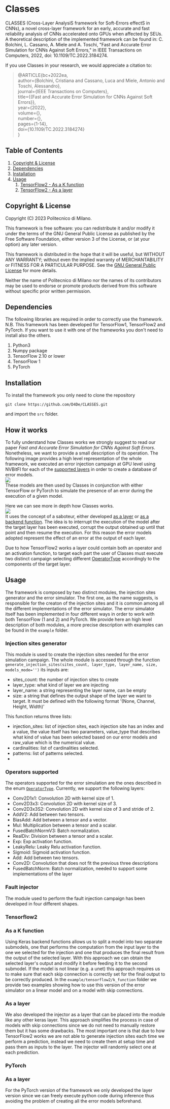 # Classes
CLASSES (Cross-Layer AnalysiS framework for Soft-Errors effectS in CNNs), a novel cross-layer framework for an early, accurate and fast reliability analysis of CNNs accelerated onto GPUs when affected by SEUs.
A theoretical description of the implemented framework can be found in:
C. Bolchini, L. Cassano, A. Miele and A. Toschi, "Fast and Accurate Error Simulation for CNNs Against Soft Errors," in IEEE Transactions on Computers, 2022, doi: 10.1109/TC.2022.3184274. <br>

If you use Classes in your research, we would appreciate a citation to:

>@ARTICLE{bc+2022ea,<br>
>  author={Bolchini, Cristiana and Cassano, Luca and Miele, Antonio and Toschi, Alessandro},<br>
>  journal={IEEE Transactions on Computers}, <br>
>  title={{Fast and Accurate Error Simulation for CNNs Against Soft Errors}}, <br>
>  year={2022},<br>
>  volume={},<br>
>  number={},<br>
>  pages={1-14},<br>
>  doi={10.1109/TC.2022.3184274}<br>
>}

## Table of Contents

1. [Copyright & License](#copyright--license)
2. [Dependencies](#dependencies)
3. [Installation](#installation)
4. [Usage](#usage)
    1. [TensorFlow2 - As a K function](#as-a-k-function)
    2. [TensorFlow2 - As a layer](#as-a-layer)

## Copyright & License

Copyright (C) 2023 Politecnico di Milano.

This framework is free software: you can redistribute it and/or modify it under the terms of the GNU General Public License as published by the Free Software Foundation, either version 3 of the License, or (at your option) any later version.

This framework is distributed in the hope that it will be useful, but WITHOUT ANY WARRANTY; without even the implied warranty of MERCHANTABILITY or FITNESS FOR A PARTICULAR PURPOSE. See the [GNU General Public License](https://www.gnu.org/licenses/) for more details.

Neither the name of Politecnico di Milano nor the names of its contributors may be used to endorse or promote products derived from this software without specific prior written permission.

## Dependencies 
The following libraries are required in order to correctly use the framework. <br>
N.B. This framework has been developed for TensorFlow1, TensorFlow2 and PyTorch. If you want to use it with one of the frameworks you don't need to install also the others.

1. Python3 
2. Numpy package
3. TensorFlow 2.10 or lower
4. TensorFlow 1
5. PyTorch

## Installation 

To install the framework you only need to clone the repository 
```
git clone https://github.com/D4De/CLASSES.git
```
and import the `src` folder.

## How it works
To fully understand how Classes works we strongly suggest to read our paper _Fast and Accurate Error Simulation for CNNs Against Soft Errors_.
Nonetheless, we want to provide a small description of its operation. 
The following image provides a high level representation of the whole framework, we executed an error injection campaign
at GPU level using NVBitFI for each of the [supported layers](#operators-supported) in order to create a database of error models.
<br>
![](framework.png)
<br>
These models are then used by Classes in conjunction with either TensorFlow or PyTorch to simulate the presence of an error
during the execution of a given model.

Here we can see more in depth how Classes works.
<br>
![](classes.png)
<br>
It uses the concept of a saboteur, either developed [as a layer](#as-a-layer) or [as a backend function](#as-a-k-function).
The idea is to interrupt the execution of the model after the target layer has been executed, corrupt the output obtained
up until that point and then resume the execution. For this reason the error models adopted represent the effect of an error at the
output of each layer.

Due to how TensorFlow2 works a layer could contain both an operator and an activation function, to target each part the 
user of Classes must execute two distinct campaign selecting different [OperatorType](src/operators.py) accordingly to
the components of the target layer.
## Usage
The framework is composed by two distinct modules, the injection sites generator and the error simulator. The first one, as the name suggests, is responsible for the creaton of the injection sites and it is common among all the different implementations of the error simulator. The error simulator itself has been implemented in four different ways in order to work with both TensorFlow (1 and 2) and PyTorch. We provide here an high level description of both modules, a more precise description with examples can be found in the `example` folder. 

### Injection sites generator 

This module is used to create the injection sites needed for the error simulation campaign. The whole module is accessed through the function 
`generate_injection_sites(sites_count, layer_type, layer_name, size, models_mode='')`
its inputs are:
- sites_count: the number of injection sites to create
- layer_type: what kind of layer we are injecting
- layer_name: a string representing the layer name, can be empty
- size: a string that defines the output shape of the layer we want to target. It must be defined with the following format '(None, Channel, Height, Width)' 

This function returns three lists: 
- injection_sites: list of injection sites, each injection site has an index and a value, the value itself has two parameters, value_type that describes what kind of value has been selected based on our error models and raw_value which is the numerical value. 
- cardinalities: list of cardinalities selected.
- patterns: list of patterns selected.
- 
### Operators supported
The operators supported for the error simulation are the ones described in the enum [`OperatorType`](src/operators.py). Currently, we support the following layers:
- Conv2D1x1: Convolution 2D with kernel size of 1.
- Conv2D3x3: Convolution 2D with kernel size of 3.
- Conv2D3x3S2: Convolution 2D with kernel size of 3 and stride of 2.
- AddV2: Add between two tensors.
- BiasAdd: Add between a tensor and a vector.
- Mul: Multiplication between a tensor and a scalar.
- FusedBatchNormV3: Batch normalization.
- RealDiv: Division between a tensor and a scalar.
- Exp: Exp activation function.
- LeakyRelu: Leaky Relu activation function.
- Sigmoid: Sigmoid activation function.
- Add: Add between two tensors.
- Conv2D: Convolution that does not fit the previous three descriptions
- FusedBatchNorm: Batch normalization, needed to support some implementations of the layer

### Fault injector

The module used to perform the fault injection campaign has been developed in four different shapes. 

### Tensorflow2
### As a K function

Using Keras backend functions allows us to split a model into two separate submodels, one that performs the computation from the input layer to the one we selected for the injection and one that produces the final result from the output of the selected layer. With this approach we can obtain the selected layer's output and modify it before feeding it to the second submodel.
If the model is not linear (e.g. a unet) this approach requires us to make sure that each skip connection is correctly set for the final output to be correctly produced. In the `example/tensorflow2/k_function` folder we provide two examples showing how to use this version of the error simulator on a linear model and on a model with skip connections.

### As a layer

We also developed the injector as a layer that can be placed into the module like any other keras layer. This approach simplifies the process in case of models with skip connections since we do not need to manually restore them but it has some drawbacks. The most important one is that due to how TensorFlow2 works we are not able to generate injection sites each time we perform a prediction, instead we need to create them at setup time and pass them as inputs to the layer. The injector will randomly select one at each prediction.

### PyTorch
### As a layer
For the PyTorch version of the framework we only developed the layer version since we can freely execute python code
during inference thus avoiding the problem of creating all the error models beforehand.